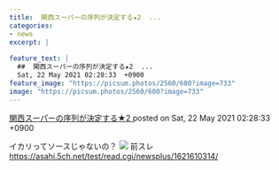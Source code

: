 ```yaml
---
title:  関西スーパーの序列が決定する★2  ...
categories:
- news
excerpt: |
  
feature_text: |
  ##  関西スーパーの序列が決定する★2  ...
  Sat, 22 May 2021 02:28:33  +0900
feature_image: "https://picsum.photos/2560/600?image=733"
image: "https://picsum.photos/2560/600?image=733"
---
```


[ 関西スーパーの序列が決定する★2  ](https://asahi.5ch.net/test/read.cgi/newsplus/1621618113/)
posted on Sat, 22 May 2021 02:28:33  +0900

<!--more-->

イカリってソースじゃないの？ ![](https://pbs.twimg.com/media/E1444G4VkAYgirp.jpg) 前スレ https://asahi.5ch.net/test/read.cgi/newsplus/1621610314/
